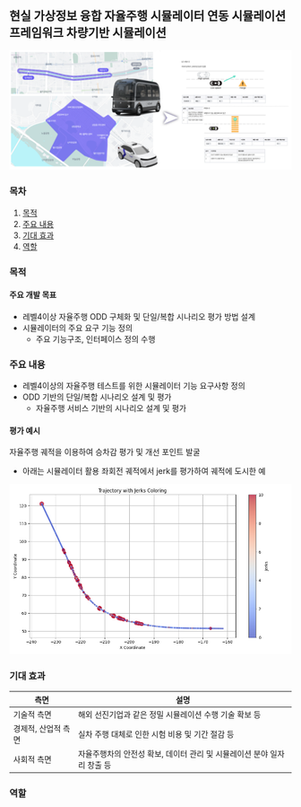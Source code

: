 
## 현실 가상정보 융합 자율주행 시뮬레이터 연동 시뮬레이션 프레임워크 차량기반 시뮬레이션

![주요 내용](./assets/generating_scenario.png)

### 목차
1. [목적](#목적)
2. [주요 내용](#주요-내용)
3. [기대 효과](#기대-효과)
4. [역할](#역할)


### 목적

#### 주요 개발 목표
* 레벨4이상 자율주행 ODD 구체화 및 단일/복합 시나리오 평가 방법 설계
* 시뮬레이터의 주요 요구 기능 정의
  * 주요 기능구조, 인터페이스 정의 수행


### 주요 내용

* 레벨4이상의 자율주행 테스트를 위한 시뮬레이터 기능 요구사항 정의
* ODD 기반의 단일/복합 시나리오 설계 및 평가
  * 자율주행 서비스 기반의 시나리오 설계 및 평가

#### 평가 예시
자율주행 궤적을 이용하여 승차감 평가 및 개선 포인트 발굴
* 아래는 시뮬레이터 활용 좌회전 궤적에서 jerk를 평가하여 궤적에 도시한 예

![jerk-traj](./assets/jerk_traj.png)


### 기대 효과
| 측면 | 설명 |
|------|------|
| 기술적 측면 | 해외 선진기업과 같은 정밀 시뮬레이션 수행 기술 확보 등 |
| 경제적, 산업적 측면 | 실차 주행 대체로 인한 시험 비용 및 기간 절감 등 |
| 사회적 측면 | 자율주행차의 안전성 확보, 데이터 관리 및 시뮬레이션 분야 일자리 창출 등 |



### 역할

